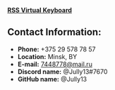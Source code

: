 **[RSS Virtual Keyboard](https://jully13.github.io/virtual-keyboard/)**

## **Contact Information:**

- **Phone:** +375 29 578 78 57
- **Location:** Minsk, BY
- **E-mail:** 7448778@mail.ru
- **Discord name:** @Jully13#7670
- **GitHub name:** @Jully13